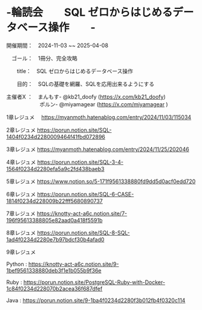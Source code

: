 # -輪読会　　SQL ゼロからはじめるデータベース操作　　-

開催期間：　2024-11-03 ~~ 2025-04-08

　ゴール：　1冊分、完全攻略

　　title：　SQL ゼロからはじめるデータベース操作

　　目的：　SQLの基礎を網羅、SQLを応用出来るようにする

主催者X ：　まんもす- @kb21_doofy (https://x.com/kb21_doofy)
　　　　　　 ポルン- @miyamagear (https://x.com/miyamagear )

1章レジュメ　
https://myanmoth.hatenablog.com/entry/2024/11/03/115034

2章レジュメ
https://porun.notion.site/SQL-1404f0234d2280009464f41fbd072896

3章レジュメ
https://myanmoth.hatenablog.com/entry/2024/11/25/202046

4章レジュメ
https://porun.notion.site/SQL-3-4-1564f0234d2280efa5a9c2fd438baeb3

5章レジュメ
https://www.notion.so/5-171f9561338880fd9dd5d0acf0edd720

6章レジュメ
https://porun.notion.site/SQL-6-CASE-1814f0234d228009b22fff5680890737

7章レジュメ
https://knotty-act-a6c.notion.site/7-196f95613388805e82aad0a418f5591b

8章レジュメ
https://porun.notion.site/SQL-8-SQL-1ad4f0234d2280e7b97bdcf30b4afad0

9章レジュメ

Python : https://knotty-act-a6c.notion.site/9-1bef9561338880deb3f1e1b055b9f36e

Ruby : https://porun.notion.site/PostgreSQL-Ruby-with-Docker-1c84f0234d228070b2acea36f687dfef

Java : https://porun.notion.site/9-1ba4f0234d2280f3b012fb4f0320c114
